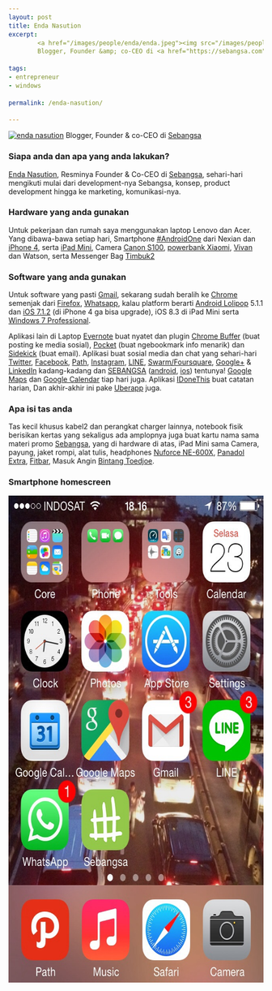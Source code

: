 ```yaml
---
layout: post
title: Enda Nasution
excerpt:
        <a href="/images/people/enda/enda.jpeg"><img src="/images/people/enda/enda.jpeg" alt="enda nasution" width="600" height="400" class="alignnone size-full wp-image-151" /></a>
        Blogger, Founder &amp; co-CEO di <a href="https://sebangsa.com">Sebangsa</a>

tags:
- entrepreneur
- windows

permalink: /enda-nasution/

---
```


<a href="/images/people/enda/enda.jpeg"><img src="/images/people/enda/enda.jpeg" alt="enda nasution" width="600" height="400" class="alignnone size-full wp-image-151" /></a>
Blogger, Founder &amp; co-CEO di <a href="https://sebangsa.com">Sebangsa</a>

<!--more-->

<h3>Siapa anda dan apa yang anda lakukan?</h3>

<a href="https://twitter.com/enda">Enda Nasution</a>, Resminya Founder & Co-CEO di <a href="https://sebangsa.com/">Sebangsa</a>, sehari-hari mengikuti mulai dari development-nya Sebangsa, konsep, product development hingga ke marketing, komunikasi-nya.

<h3>Hardware yang anda gunakan</h3>

Untuk pekerjaan dan rumah saya menggunakan laptop Lenovo dan Acer. Yang dibawa-bawa setiap hari, Smartphone <a href="https://android.com/one/">#AndroidOne</a> dari Nexian dan <a href="https://en.wikipedia.org/wiki/IPhone_4">iPhone 4</a>, serta <a href="https://en.wikipedia.org/wiki/IPad_Mini">iPad Mini</a>, Camera <a href="https://en.wikipedia.org/wiki/Canon_PowerShot_S100">Canon S100</a>, <a href="http://www.mi.com/id/mipowerbank/">powerbank Xiaomi</a>, <a href="http://www.vivanpowerbank.com/">Vivan</a> dan Watson, serta Messenger Bag <a href="http://www.timbuk2.com/">Timbuk2</a>

<h3>Software yang anda gunakan</h3>

Untuk software yang pasti <a href="https://gmail.com/">Gmail</a>, sekarang sudah beralih ke <a href="https://www.google.com/chrome/">Chrome</a> semenjak dari <a href="https://www.mozilla.org/en-US/firefox/new/">Firefox</a>, <a href="https://www.whatsapp.com/">Whatsapp</a>, kalau platform berarti <a href="https://www.android.com/versions/lollipop-5-0/">Android Lolipop</a> 5.1.1 dan <a href="https://en.wikipedia.org/wiki/IOS_7">iOS 7.1.2</a> (di iPhone 4 ga bisa upgrade), iOS 8.3 di iPad Mini serta <a href="https://en.wikipedia.org/wiki/Windows_7">Windows 7 Professional</a>.

Aplikasi lain di Laptop <a href="https://evernote.com/">Evernote</a> buat nyatet dan plugin <a href="https://chrome.google.com/webstore/detail/buffer/noojglkidnpfjbincgijbaiedldjfbhh?hl=en">Chrome Buffer</a> (buat posting ke media sosial), <a href="https://chrome.google.com/webstore/detail/pocket/mjcnijlhddpbdemagnpefmlkjdagkogk?hl=en">Pocket</a> (buat ngebookmark info menarik) dan <a href="http://www.getsidekick.com/">Sidekick</a> (buat email). Aplikasi buat sosial media dan chat yang sehari-hari <a href="https://twitter.com/enda">Twitter</a>, <a href="https://id-id.facebook.com/endanasution">Facebook</a>, <a href="https://path.com/">Path</a>, <a href="https://instagram.com/">Instagram</a>, <a href="http://line.me/en/">LINE</a>, <a href="https://www.swarmapp.com/">Swarm/Foursquare</a>, <a href="https://plus.google.com/">Google+</a> & <a href="https://www.linkedin.com/">LinkedIn</a> kadang-kadang dan <a href="https://sebangsa.com/">SEBANGSA</a> (<a href="https://play.google.com/store/apps/details?id=com.sebangsa.sebangsa">android</a>, <a href="https://itunes.apple.com/us/app/sebangsa/id903324257">ios</a>) tentunya! <a href="https://maps.google.com/">Google Maps</a> dan <a href="https://www.google.com/calendar">Google Calendar</a> tiap hari juga. Aplikasi <a href="https://idonethis.com/">IDoneThis</a> buat catatan harian, Dan akhir-akhir ini pake <a href="https://www.uber.com/">Uberapp</a> juga.

<h3>Apa isi tas anda</h3>

Tas kecil khusus kabel2 dan perangkat charger lainnya, notebook fisik berisikan kertas yang sekaligus ada amplopnya juga  buat kartu nama sama materi promo <a href="https://sebangsa.com/">Sebangsa</a>, yang di hardware di atas, iPad Mini sama Camera, payung, jaket rompi, alat tulis, headphones <a href="https://www.nuforce.com/index.php?option=com_k2&view=item&layout=item&id=12&Itemid=197">Nuforce NE-600X</a>, <a href="http://www.panadol.com/id/temukan-panadol-yang-tepat-untuk-anda/panadol-extra.html">Panadol Extra</a>, <a href="http://www.kalbestore.com/Product/Brand/Fitbar">Fitbar</a>, Masuk Angin <a href="https://id.wikipedia.org/wiki/Bintang_Toedjoe">Bintang Toedjoe</a>.

<h3>Smartphone homescreen</h3>

<a href="/images/people/enda/At74LLlARJe8rbcovRcvcvT-cdmhyvocGTFDEK2yi1DK.jpg"><img src="/images/people/enda/At74LLlARJe8rbcovRcvcvT-cdmhyvocGTFDEK2yi1DK.jpg" alt="enda nasution homescreen" width="640" height="960" class="alignnone size-full wp-image-149" /></a>
